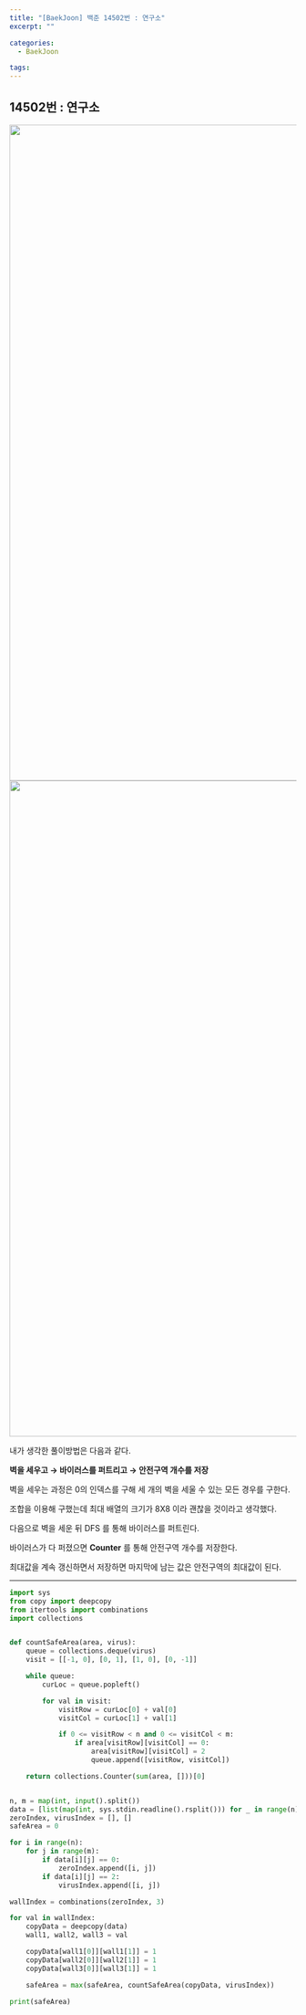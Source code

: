 ```yaml
---
title: "[BaekJoon] 백준 14502번 : 연구소"
excerpt: ""

categories:
  - BaekJoon

tags:
---
```


## 14502번 : 연구소

<center><img width="1150" alt="" src="https://user-images.githubusercontent.com/54533309/103474735-18482780-4dea-11eb-8bf5-ae483d417984.png">
</center>

<center><img width="1150" alt="" src="https://user-images.githubusercontent.com/54533309/103474740-24cc8000-4dea-11eb-8342-fdbfe185682f.png">
</center>

내가 생각한 풀이방법은 다음과 같다.

**벽을 세우고 &rarr; 바이러스를 퍼트리고 &rarr; 안전구역 개수를 저장**

벽을 세우는 과정은 0의 인덱스를 구해 세 개의 벽을 세울 수 있는 모든 경우를 구한다.

조합을 이용해 구했는데 최대 배열의 크기가 8X8 이라 괜찮을 것이라고 생각했다.

다음으로 벽을 세운 뒤 DFS 를 통해 바이러스를 퍼트린다.

바이러스가 다 퍼졌으면 **Counter** 를 통해 안전구역 개수를 저장한다.

최대값을 계속 갱신하면서 저장하면 마지막에 남는 값은 안전구역의 최대값이 된다.

---

```python
import sys
from copy import deepcopy
from itertools import combinations
import collections


def countSafeArea(area, virus):
	queue = collections.deque(virus)
	visit = [[-1, 0], [0, 1], [1, 0], [0, -1]]

	while queue:
		curLoc = queue.popleft()

		for val in visit:
			visitRow = curLoc[0] + val[0]
			visitCol = curLoc[1] + val[1]

			if 0 <= visitRow < n and 0 <= visitCol < m:
				if area[visitRow][visitCol] == 0:
					area[visitRow][visitCol] = 2
					queue.append([visitRow, visitCol])

	return collections.Counter(sum(area, []))[0]


n, m = map(int, input().split())
data = [list(map(int, sys.stdin.readline().rsplit())) for _ in range(n)]
zeroIndex, virusIndex = [], []
safeArea = 0

for i in range(n):
	for j in range(m):
		if data[i][j] == 0:
			zeroIndex.append([i, j])
		if data[i][j] == 2:
			virusIndex.append([i, j])

wallIndex = combinations(zeroIndex, 3)

for val in wallIndex:
	copyData = deepcopy(data)
	wall1, wall2, wall3 = val

	copyData[wall1[0]][wall1[1]] = 1
	copyData[wall2[0]][wall2[1]] = 1
	copyData[wall3[0]][wall3[1]] = 1

	safeArea = max(safeArea, countSafeArea(copyData, virusIndex))

print(safeArea)
```

<br>